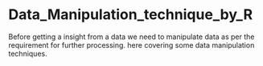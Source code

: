# Data_Manipulation_technique_by_R
Before getting a insight from a data we need to manipulate data as per the requirement for further processing. here covering some data manipulation techniques.
